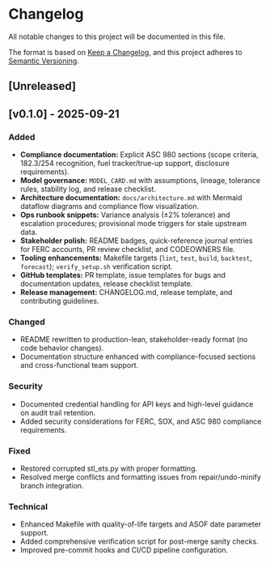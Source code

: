 # Changelog
All notable changes to this project will be documented in this file.

The format is based on [Keep a Changelog](https://keepachangelog.com/en/1.1.0/),
and this project adheres to [Semantic Versioning](https://semver.org/spec/v2.0.0.html).

## [Unreleased]

## [v0.1.0] - 2025-09-21
### Added
- **Compliance documentation:** Explicit ASC 980 sections (scope criteria, 182.3/254 recognition, fuel tracker/true-up support, disclosure requirements).
- **Model governance:** `MODEL_CARD.md` with assumptions, lineage, tolerance rules, stability log, and release checklist.
- **Architecture documentation:** `docs/architecture.md` with Mermaid dataflow diagrams and compliance flow visualization.
- **Ops runbook snippets:** Variance analysis (±2% tolerance) and escalation procedures; provisional mode triggers for stale upstream data.
- **Stakeholder polish:** README badges, quick-reference journal entries for FERC accounts, PR review checklist, and CODEOWNERS file.
- **Tooling enhancements:** Makefile targets (`lint`, `test`, `build`, `backtest`, `forecast`); `verify_setup.sh` verification script.
- **GitHub templates:** PR template, issue templates for bugs and documentation updates, release checklist template.
- **Release management:** CHANGELOG.md, release template, and contributing guidelines.

### Changed
- README rewritten to production-lean, stakeholder-ready format (no code behavior changes).
- Documentation structure enhanced with compliance-focused sections and cross-functional team support.

### Security
- Documented credential handling for API keys and high-level guidance on audit trail retention.
- Added security considerations for FERC, SOX, and ASC 980 compliance requirements.

### Fixed
- Restored corrupted stl_ets.py with proper formatting.
- Resolved merge conflicts and formatting issues from repair/undo-minify branch integration.

### Technical
- Enhanced Makefile with quality-of-life targets and ASOF date parameter support.
- Added comprehensive verification script for post-merge sanity checks.
- Improved pre-commit hooks and CI/CD pipeline configuration.
